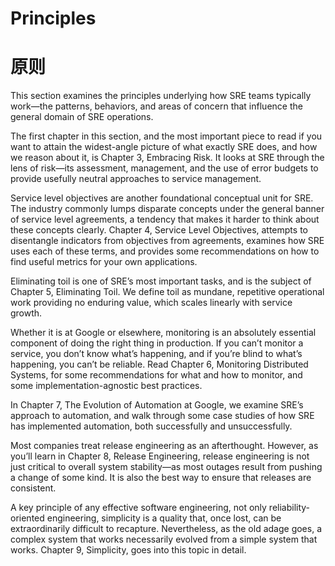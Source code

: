 # **Principles**

# **原则**

This section examines the principles underlying how SRE teams typically work—the patterns, behaviors, and areas of concern that influence the general domain of SRE operations.

The first chapter in this section, and the most important piece to read if you want to attain the widest-angle picture of what exactly SRE does, and how we reason about it, is Chapter 3, Embracing Risk. It looks at SRE through the lens of risk—its assessment, management, and the use of error budgets to provide usefully neutral approaches to service management.

Service level objectives are another foundational conceptual unit for SRE. The industry commonly lumps disparate concepts under the general banner of service level agreements, a tendency that makes it harder to think about these concepts clearly. Chapter 4, Service Level Objectives, attempts to disentangle indicators from objectives from agreements, examines how SRE uses each of these terms, and provides some recommendations on how to find useful metrics for your own applications.

Eliminating toil is one of SRE’s most important tasks, and is the subject of Chapter 5, Eliminating Toil. We define toil as mundane, repetitive operational work providing no enduring value, which scales linearly with service growth.

Whether it is at Google or elsewhere, monitoring is an absolutely essential component of doing the right thing in production. If you can’t monitor a service, you don’t know what’s happening, and if you’re blind to what’s happening, you can’t be reliable. Read Chapter 6, Monitoring Distributed Systems, for some recommendations for what and how to monitor, and some implementation-agnostic best practices.

In Chapter 7, The Evolution of Automation at Google, we examine SRE’s approach to automation, and walk through some case studies of how SRE has implemented automation, both successfully and unsuccessfully.

Most companies treat release engineering as an afterthought. However, as you’ll learn in Chapter 8, Release Engineering, release engineering is not just critical to overall system stability—as most outages result from pushing a change of some kind. It is also the best way to ensure that releases are consistent.

A key principle of any effective software engineering, not only reliability-oriented engineering, simplicity is a quality that, once lost, can be extraordinarily difficult to recapture. Nevertheless, as the old adage goes, a complex system that works necessarily evolved from a simple system that works. Chapter 9, Simplicity, goes into this topic in detail.
